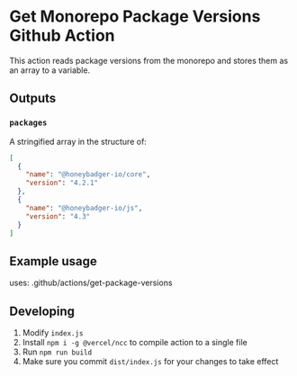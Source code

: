 # Get Monorepo Package Versions Github Action

This action reads package versions from the monorepo and stores them as an array to a variable.

## Outputs

### `packages`

A stringified array in the structure of:

```json
[
  {
    "name": "@honeybadger-io/core",
    "version": "4.2.1"
  },
  {
    "name": "@honeybadger-io/js",
    "version": "4.3"
  }
]
```

## Example usage

uses: .github/actions/get-package-versions

## Developing

1. Modify `index.js`
2. Install `npm i -g @vercel/ncc` to compile action to a single file 
3. Run `npm run build`
4. Make sure you commit `dist/index.js` for your changes to take effect
